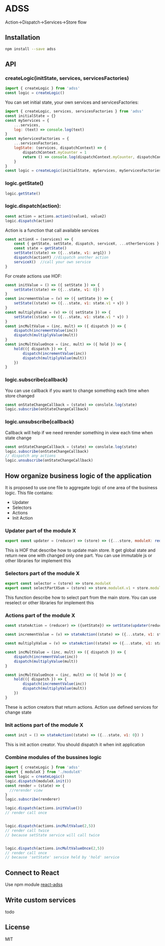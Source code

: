 # ADSS
Action->Dispatch->Services->Store flow
## Installation
```sh
npm install --save adss
```
## API

### createLogic(initState, services, servicesFactories)

```js
import { createLogic } from 'adss'
const logic = createLogic()
```
You can set initial state, your own services and servicesFactories:
```js
import { createLogic, services, servicesFactories } from 'adss'
const initialState = {}
const myServices = {
    ...services,
    log: (text) => console.log(text)
}
const myServicesFactories = {
    ...servicesFactories,
    logState: (services, dispatchContext) => {
        dispatchContext.myCounter = 1
        return () => console.log(dispatchContext.myCounter, dispatchContext.getState())
    }
}
const logic = createLogic(initialState, myServices, myServicesFactories)
```

### logic.getState()
```js
logic.getState()
```
### logic.dispatch(action):
```js
const action = actions.action1(value1, value2) 
logic.dispatch(action)
```
Action is a function that call available services 
```js
const actionX = (services) => {
    const { getState, setState, dispatch, serviceX, ...otherServices }  = services
    const state = getState()
    setState((state) => ({...state, v1: arg1}) ) 
    dispatch(actionY) //dispatch another action
    serviceX()  //call your own service
}
```
For create actions use HOF:
```js
const initValue = () => ({ setState }) => {
    setState((state) => ({...state, v1: 0}) ) 
}
const incrementValue = (v) => ({ setState }) => {
    setState((state) => ({...state, v1: state.v1 + v}) ) 
}
const multiplyValue = (v) => ({ setState }) => {
    setState((state) => ({...state, v1: state.v1 * v}) ) 
}
const incMultValue = (inc, mult) => ({ dispatch }) => {
    dispatch(incrementValue(inc))
    dispatch(multiplyValue(mult))
}
const incMultValueOnce = (inc, mult) => ({ hold }) => { 
    hold(({ dispatch }) => {
        dispatch(incrementValue(inc))
        dispatch(multiplyValue(mult))
    })
}
```

### logic.subscribe(callback)
You can use callback if you want to change something each time when store changed
```js
const onStateChangeCallback = (state) => conslole.log(state)
logic.subscribe(onStateChangeCallback)
```
### logic.unsubscribe(callback)
Callback will help if we need rerender something in view each time when state change
```js
const onStateChangeCallback = (state) => conslole.log(state)
logic.subscribe(onStateChangeCallback)
// dispatch any actions
logic.unsubscribe(onStateChangeCallback)
```

## How organize business logic of the application
It is proposed to use one file to aggregate logic of one area of the business logic. 
This file contains:
- Updater
- Selectors
- Actions
- Init Action

### Updater part of the module X
```js
export const updater = (reducer) => (store) => ({...store, moduleX: reducer(store.moduleX)})
```
This is HOF that describe how to update main store. 
It get global state and return new one with changed only one part.
You can use immutable js or other libraries for implement this

### Selectors part of the module X
```js
export const selector = (store) => store.moduleX
export const selectPartXSum = (store) => store.moduleX.v1 + store.moduleX.v2
```
This function describe how to select part from the main store.
You can use reselect or other libraries for implement this

### Actions part of the module X
```js
const stateAction = (reducer) => ({setState}) => setState(updater(reducer))

const incrementValue = (v) => stateAction((state) => ({...state, v1: state.v1 + v}) )

const multiplyValue = (v) => stateAction((state) => ({...state, v1: state.v1 * v}) )

const incMultValue = (inc, mult) => ({ dispatch }) => {
    dispatch(incrementValue(inc))
    dispatch(multiplyValue(mult))
}

const incMultValueOnce = (inc, mult) => ({ hold }) => { 
    hold(({ dispatch }) => {
        dispatch(incrementValue(inc))
        dispatch(multiplyValue(mult))
    })
}
```
These is action creators that return actions. Action use defined services for change state

### Init actions part of the module X
```js
const init = () => stateAction((state) => ({...state, v1: 0}) )
```
This is init action creator. You should dispatch it when init application

### Combine modules of the bussines logic
```js
import { createLogic } from 'adss'
import { moduleX } from './moduleX'
const logic = createLogic()
logic.dispatch(moduleX.init())
const render = (state) => {
  //rerender view
} 
logic.subscribe(renderer)

logic.dispatch(actions.initValue())
// render call once


logic.dispatch(actions.incMultValue(2,5))
// render call twice
// because setState service will call twice


logic.dispatch(actions.incMultValueOnce(2,5))
// render call once
// because 'setState' service held by 'hold' service
```

## Connect to React

Use npm module [react-adss](https://www.npmjs.com/package/react-adss)

## Write custom services
todo

## License
MIT